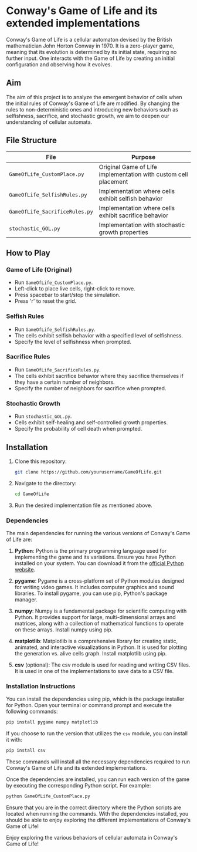 # Conway's Game of Life and its extended implementations

Conway's Game of Life is a cellular automaton devised by the British mathematician John Horton Conway in 1970. It is a zero-player game, meaning that its evolution is determined by its initial state, requiring no further input. One interacts with the Game of Life by creating an initial configuration and observing how it evolves.

## Aim

The aim of this project is to analyze the emergent behavior of cells when the initial rules of Conway's Game of Life are modified. By changing the rules to non-deterministic ones and introducing new behaviors such as selfishness, sacrifice, and stochastic growth, we aim to deepen our understanding of cellular automata.

## File Structure

| File                       | Purpose                                                         |
|----------------------------|-----------------------------------------------------------------|
| `GameOfLife_CustomPlace.py`| Original Game of Life implementation with custom cell placement|
| `GameOfLife_SelfishRules.py`| Implementation where cells exhibit selfish behavior           |
| `GameOfLife_SacrificeRules.py`| Implementation where cells exhibit sacrifice behavior         |
| `stochastic_GOL.py`       | Implementation with stochastic growth properties               |

## How to Play

### Game of Life (Original)
- Run `GameOfLife_CustomPlace.py`.
- Left-click to place live cells, right-click to remove.
- Press spacebar to start/stop the simulation.
- Press 'r' to reset the grid.

### Selfish Rules
- Run `GameOfLife_SelfishRules.py`.
- The cells exhibit selfish behavior with a specified level of selfishness.
- Specify the level of selfishness when prompted.

### Sacrifice Rules
- Run `GameOfLife_SacrificeRules.py`.
- The cells exhibit sacrifice behavior where they sacrifice themselves if they have a certain number of neighbors.
- Specify the number of neighbors for sacrifice when prompted.

### Stochastic Growth
- Run `stochastic_GOL.py`.
- Cells exhibit self-healing and self-controlled growth properties.
- Specify the probability of cell death when prompted.

## Installation

1. Clone this repository:

    ```bash
    git clone https://github.com/yourusername/GameOfLife.git
    ```

2. Navigate to the directory:

    ```bash
    cd GameOfLife
    ```

3. Run the desired implementation file as mentioned above.


### Dependencies

The main dependencies for running the various versions of Conway's Game of Life are:

1. **Python**: Python is the primary programming language used for implementing the game and its variations. Ensure you have Python installed on your system. You can download it from the [official Python website](https://www.python.org/downloads/).

2. **pygame**: Pygame is a cross-platform set of Python modules designed for writing video games. It includes computer graphics and sound libraries. To install pygame, you can use pip, Python's package manager.

3. **numpy**: Numpy is a fundamental package for scientific computing with Python. It provides support for large, multi-dimensional arrays and matrices, along with a collection of mathematical functions to operate on these arrays. Install numpy using pip.

4. **matplotlib**: Matplotlib is a comprehensive library for creating static, animated, and interactive visualizations in Python. It is used for plotting the generation vs. alive cells graph. Install matplotlib using pip.

5. **csv** (optional): The csv module is used for reading and writing CSV files. It is used in one of the implementations to save data to a CSV file.

### Installation Instructions

You can install the dependencies using pip, which is the package installer for Python. Open your terminal or command prompt and execute the following commands:

```bash
pip install pygame numpy matplotlib
```

If you choose to run the version that utilizes the `csv` module, you can install it with:

```bash
pip install csv
```

These commands will install all the necessary dependencies required to run Conway's Game of Life and its extended implementations.

Once the dependencies are installed, you can run each version of the game by executing the corresponding Python script. For example:

```bash
python GameOfLife_CustomPlace.py
```

Ensure that you are in the correct directory where the Python scripts are located when running the commands. With the dependencies installed, you should be able to enjoy exploring the different implementations of Conway's Game of Life!

Enjoy exploring the various behaviors of cellular automata in Conway's Game of Life!
